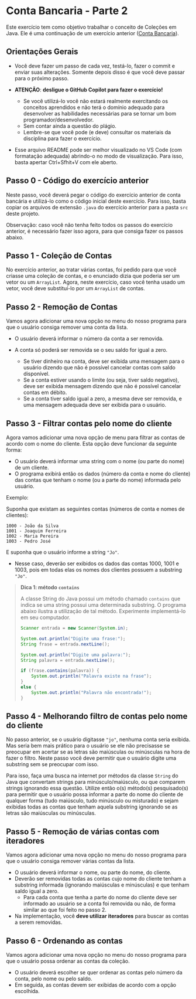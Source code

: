 # Conta Bancaria - Parte 2

Este exercício tem como objetivo trabalhar o conceito de Coleções em Java.
Ele é uma continuação de um exercício anterior ([Conta Bancaria](https://github.com/ufla-ppoo/ContaBancaria)).

## Orientações Gerais

- Você deve fazer um passo de cada vez, testá-lo, fazer o commit e enviar suas alterações.
Somente depois disso é que você deve passar para o próximo passo.

- **ATENÇÃO**: **desligue o GitHub Copilot para fazer o exercício!**
  - Se você utilizá-lo você não estará realmente exercitando os conceitos aprendidos e
    não terá o domínio adequado para desenvolver as habilidades necessárias para se tornar
	um bom programador/desenvolvedor.
  - Sem contar ainda a questão do plágio.
  - Lembre-se que você pode (e deve) consultar os materiais da disciplina para fazer o exercício.

- Esse arquivo README pode ser melhor visualizado no VS Code (com formatação adequada) 
  abrindo-o no modo de visualização. Para isso, basta apertar Ctrl+Sfhit+V com ele aberto.

## Passo 0 - Código do exercício anterior

Neste passo, você deverá pegar o código do exercício anterior de conta bancária e utilizá-lo como o código inicial deste exercício.
Para isso, basta copiar os arquivos de extensão `.java` do exercício anterior para a pasta `src` deste projeto.

Observação: caso você não tenha feito todos os passos do exercício anterior, é necessário fazer isso agora, para que consiga fazer os passos abaixo.

## Passo 1 - Coleção de Contas

No exercício anterior, ao tratar várias contas, foi pedido para que você criasse uma 
coleção de contas, e o enunciado dizia que poderia ser um vetor ou um `ArrayList`. 
Agora, neste exercício, caso você tenha usado um vetor, você deve substituí-lo por um `ArrayList` de contas.

## Passo 2 - Remoção de Contas

Vamos agora adicionar uma nova opção no menu do nosso programa para que o usuário consiga remover uma conta da lista.

- O usuário deverá informar o número da conta a ser removida.
- A conta só poderá ser removida se o seu saldo for igual a zero.

  - Se tiver dinheiro na conta, deve ser exibida uma mensagem para o usuário dizendo que não é possível cancelar contas com saldo disponível.
  - Se a conta estiver usando o limite (ou seja, tiver saldo negativo), deve ser exibida mensagem dizendo que não é possível cancelar contas em débito.
  - Se a conta tiver saldo igual a zero, a mesma deve ser removida, e uma mensagem adequada deve ser exibida para o usuário.

## Passo 3 - Filtrar contas pelo nome do cliente

Agora vamos adicionar uma nova opção de menu para filtrar as contas de acordo com o nome do cliente.
Esta opção deve funcionar da seguinte forma:

- O usuário deverá informar uma string com o nome (ou parte do nome) de um cliente.
- O programa exibirá então os dados (número da conta e nome do cliente) das contas que tenham o nome (ou a parte do nome) informada pelo usuário.

Exemplo:

Suponha que existam as seguintes contas (números de conta e nomes de clientes):

```text
1000 - João da Silva
1001 - Joaquim Ferreira
1002 - Maria Pereira
1003 - Pedro José
```

E suponha que o usuário informe a string `"Jo"`.

- Nesse caso, deverão ser exibidos os dados das contas 1000, 1001 e 1003, pois em todas elas os nomes dos clientes possuem a substring `"Jo"`.

> **Dica 1: método `contains`**
> 
> A classe String do Java possui um método chamado `contains` que indica se uma string possui uma determinada substring.
> O programa abaixo ilustra a utilização de tal método.
> Experimente implementá-lo em seu computador.
> 
> ```java
> Scanner entrada = new Scanner(System.in);
> 
> System.out.println("Digite uma frase:");
> String frase = entrada.nextLine();
> 
> System.out.println("Digite uma palavra:");
> String palavra = entrada.nextLine();
> 
> if (frase.contains(palavra)) {
>     System.out.println("Palavra existe na frase");
> }
> else {
>     System.out.println("Palavra não encontrada!");
> }
> ```

## Passo 4 - Melhorando filtro de contas pelo nome do cliente

No passo anterior, se o usuário digitasse `"jo"`, nenhuma conta seria exibida.
Mas seria bem mais prático para o usuário se ele não precisasse se preocupar em acertar
se as letras são maiúsculas ou minúsculas na hora de fazer o filtro.
Neste passo você deve permitir que o usuário digite uma substring sem se preocupar com isso.

Para isso, faça uma busca na internet por métodos da classe `String` do Java que convertam strings para minúsculo/maiúsculo, ou que comparem strings ignorando essa questão.
Utilize então o(s) método(s) pesquisado(s) para permitir que o usuário possa informar a parte do
nome do cliente de qualquer forma (tudo maiúsculo, tudo minúsculo ou misturado) e sejam exibidas
todas as contas que tenham aquela substring ignorando se as letras são maiúsculas ou minúsculas.


## Passo 5 - Remoção de várias contas com iteradores

Vamos agora adicionar uma nova opção no menu do nosso programa para que o usuário consiga 
remover várias contas da lista.

- O usuário deverá informar o nome, ou parte do nome, do cliente.
- Deverão ser removidas todas as contas cujo nome do cliente tenham a substring informada 
  (ignorando maiúsculas e minúsculas) e que tenham saldo igual a zero.
  - Para cada conta que tenha a parte do nome do cliente deve ser informado ao usuário se a conta foi 
    removida ou não, de forma similar ao que foi feito no passo 2.
- Na implementação, você **deve utilizar iteradores** para buscar as contas a serem removidas.

## Passo 6 - Ordenando as contas

Vamos agora adicionar uma nova opção no menu do nosso programa para que o usuário possa
ordenar as contas da coleção.

- O usuário deverá escolher se quer ordenar as contas pelo número da conta, pelo nome ou pelo saldo.
- Em seguida, as contas devem ser exibidas de acordo com a opção escolhida.
